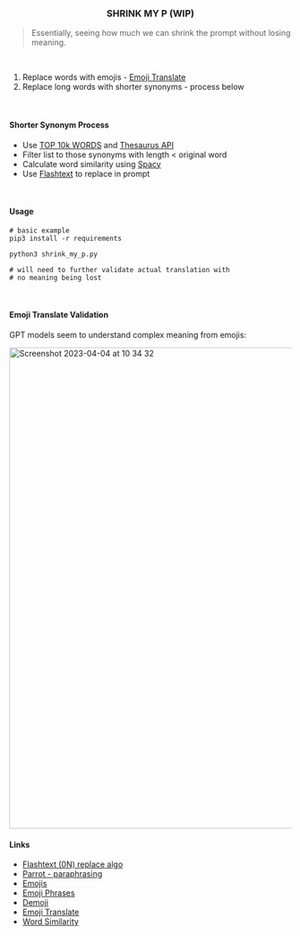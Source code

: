 <h3 align="center">SHRINK MY P (WIP)</h3>

> Essentially, seeing how much we can shrink the prompt without losing meaning.

<br>

1. Replace words with emojis - [Emoji Translate](https://github.com/fabriceyhc/emoji_translate)
2. Replace long words with shorter synonyms - process below

<br>

#### Shorter Synonym Process

* Use [TOP 10k WORDS](https://github.com/kadekillary/shrink-my-p/blob/main/top_10000_words.py) and [Thesaurus API](https://api-ninjas.com/api/thesaurus)
* Filter list to those synonyms with length < original word
* Calculate word similarity using [Spacy](https://www.geeksforgeeks.org/python-word-similarity-using-spacy/)
* Use [Flashtext](https://github.com/vi3k6i5/flashtext) to replace in prompt

<br>

#### Usage

```
# basic example
pip3 install -r requirements

python3 shrink_my_p.py

# will need to further validate actual translation with
# no meaning being lost
```

<br>

#### Emoji Translate Validation

GPT models seem to understand complex meaning from emojis:

<img width="857" alt="Screenshot 2023-04-04 at 10 34 32" src="https://user-images.githubusercontent.com/25046261/229884134-b18a0b0f-496e-4b0f-a439-2fed578a67ec.png">

<br>

#### Links

* [Flashtext (0N) replace algo](https://github.com/vi3k6i5/flashtext)
* [Parrot - paraphrasing](https://github.com/PrithivirajDamodaran/Parrot_Paraphraser)
* [Emojis](https://unicode.org/Public/emoji/latest/emoji-sequences.txt)
* [Emoji Phrases](https://emojicombos.com/Emoji-Phrases)
* [Demoji](https://github.com/bsolomon1124/demoji)
* [Emoji Translate](https://github.com/fabriceyhc/emoji_translate)
* [Word Similarity](https://www.geeksforgeeks.org/python-word-similarity-using-spacy/)
